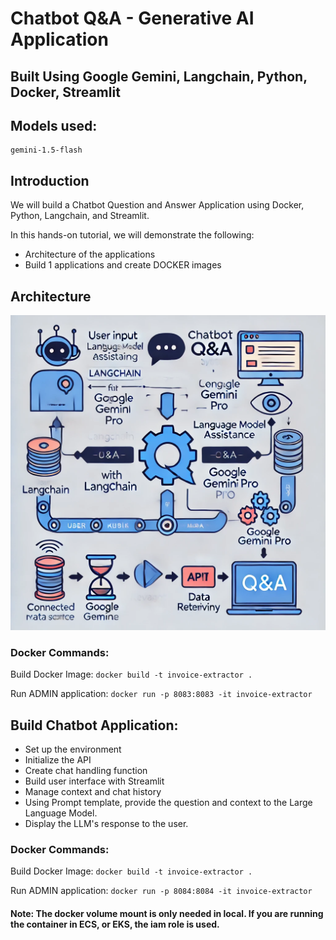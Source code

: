 # Chatbot Q&A - Generative AI Application
## Built Using Google Gemini, Langchain, Python, Docker, Streamlit
## Models used:
    gemini-1.5-flash

## Introduction
We will build a Chatbot Question and Answer Application using Docker, Python, Langchain, and Streamlit.

In this hands-on tutorial, we will demonstrate the following:
- Architecture of the applications
- Build 1 applications and create DOCKER images


## Architecture
![image info](./chatbot_QA_workflow_langchain_google_gemini.png)

### Docker Commands:

  Build Docker Image:
  `docker build -t invoice-extractor .`

  Run ADMIN application:
  `docker run -p 8083:8083 -it invoice-extractor`



## Build Chatbot Application:
- Set up the environment
- Initialize the API
- Create chat handling function
- Build user interface with Streamlit
- Manage context and chat history
- Using Prompt template, provide the question and context to the Large Language Model.
-  Display the LLM's response to the user.

### Docker Commands:

  Build Docker Image:
  `docker build -t invoice-extractor .`

  Run ADMIN application:
  `docker run -p 8084:8084 -it invoice-extractor`


#### Note: The docker volume mount is only needed in local. If you are running the container in ECS, or EKS, the iam role is used.
